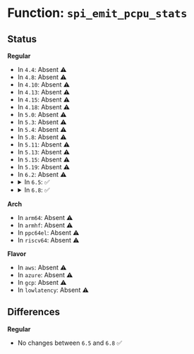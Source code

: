 # Function: <code>spi_emit_pcpu_stats</code>

## Status
<b>Regular</b>
<ul>
<li>
In <code>4.4</code>: Absent ⚠️
</li>
<li>
In <code>4.8</code>: Absent ⚠️
</li>
<li>
In <code>4.10</code>: Absent ⚠️
</li>
<li>
In <code>4.13</code>: Absent ⚠️
</li>
<li>
In <code>4.15</code>: Absent ⚠️
</li>
<li>
In <code>4.18</code>: Absent ⚠️
</li>
<li>
In <code>5.0</code>: Absent ⚠️
</li>
<li>
In <code>5.3</code>: Absent ⚠️
</li>
<li>
In <code>5.4</code>: Absent ⚠️
</li>
<li>
In <code>5.8</code>: Absent ⚠️
</li>
<li>
In <code>5.11</code>: Absent ⚠️
</li>
<li>
In <code>5.13</code>: Absent ⚠️
</li>
<li>
In <code>5.15</code>: Absent ⚠️
</li>
<li>
In <code>5.19</code>: Absent ⚠️
</li>
<li>
In <code>6.2</code>: Absent ⚠️
</li>
<li>
<details>
<summary>In <code>6.5</code>: ✅</summary>

```c
ssize_t spi_emit_pcpu_stats(struct spi_statistics *stat, char *buf, size_t offset);
```

**Collision:** Unique Static

**Inline:** No

**Transformation:** False

**Instances:**

```
In drivers/spi/spi.c (ffffffff81c29b10)
Location: drivers/spi/spi.c:120
Inline: False
Direct callers:
  - drivers/spi/spi.c:spi_device_transfers_split_maxsize_show
  - drivers/spi/spi.c:spi_controller_transfers_split_maxsize_show
  - drivers/spi/spi.c:spi_device_transfer_bytes_histo16_show
  - drivers/spi/spi.c:spi_controller_transfer_bytes_histo16_show
  - drivers/spi/spi.c:spi_device_transfer_bytes_histo15_show
  - drivers/spi/spi.c:spi_controller_transfer_bytes_histo15_show
  - drivers/spi/spi.c:spi_device_transfer_bytes_histo14_show
  - drivers/spi/spi.c:spi_controller_transfer_bytes_histo14_show
  - drivers/spi/spi.c:spi_device_transfer_bytes_histo13_show
  - drivers/spi/spi.c:spi_controller_transfer_bytes_histo13_show
  - drivers/spi/spi.c:spi_device_transfer_bytes_histo12_show
  - drivers/spi/spi.c:spi_controller_transfer_bytes_histo12_show
  - drivers/spi/spi.c:spi_device_transfer_bytes_histo11_show
  - drivers/spi/spi.c:spi_controller_transfer_bytes_histo11_show
  - drivers/spi/spi.c:spi_device_transfer_bytes_histo10_show
  - drivers/spi/spi.c:spi_controller_transfer_bytes_histo10_show
  - drivers/spi/spi.c:spi_device_transfer_bytes_histo9_show
  - drivers/spi/spi.c:spi_controller_transfer_bytes_histo9_show
  - drivers/spi/spi.c:spi_device_transfer_bytes_histo8_show
  - drivers/spi/spi.c:spi_controller_transfer_bytes_histo8_show
  - drivers/spi/spi.c:spi_device_transfer_bytes_histo7_show
  - drivers/spi/spi.c:spi_controller_transfer_bytes_histo7_show
  - drivers/spi/spi.c:spi_device_transfer_bytes_histo6_show
  - drivers/spi/spi.c:spi_controller_transfer_bytes_histo6_show
  - drivers/spi/spi.c:spi_device_transfer_bytes_histo5_show
  - drivers/spi/spi.c:spi_controller_transfer_bytes_histo5_show
  - drivers/spi/spi.c:spi_device_transfer_bytes_histo4_show
  - drivers/spi/spi.c:spi_controller_transfer_bytes_histo4_show
  - drivers/spi/spi.c:spi_device_transfer_bytes_histo3_show
  - drivers/spi/spi.c:spi_controller_transfer_bytes_histo3_show
  - drivers/spi/spi.c:spi_device_transfer_bytes_histo2_show
  - drivers/spi/spi.c:spi_controller_transfer_bytes_histo2_show
  - drivers/spi/spi.c:spi_device_transfer_bytes_histo1_show
  - drivers/spi/spi.c:spi_controller_transfer_bytes_histo1_show
  - drivers/spi/spi.c:spi_device_transfer_bytes_histo0_show
  - drivers/spi/spi.c:spi_controller_transfer_bytes_histo0_show
  - drivers/spi/spi.c:spi_device_bytes_tx_show
  - drivers/spi/spi.c:spi_controller_bytes_tx_show
  - drivers/spi/spi.c:spi_device_bytes_rx_show
  - drivers/spi/spi.c:spi_controller_bytes_rx_show
  - drivers/spi/spi.c:spi_device_bytes_show
  - drivers/spi/spi.c:spi_controller_bytes_show
  - drivers/spi/spi.c:spi_device_spi_async_show
  - drivers/spi/spi.c:spi_controller_spi_async_show
  - drivers/spi/spi.c:spi_device_spi_sync_immediate_show
  - drivers/spi/spi.c:spi_controller_spi_sync_immediate_show
  - drivers/spi/spi.c:spi_device_spi_sync_show
  - drivers/spi/spi.c:spi_controller_spi_sync_show
  - drivers/spi/spi.c:spi_device_timedout_show
  - drivers/spi/spi.c:spi_controller_timedout_show
  - drivers/spi/spi.c:spi_device_errors_show
  - drivers/spi/spi.c:spi_controller_errors_show
  - drivers/spi/spi.c:spi_device_transfers_show
  - drivers/spi/spi.c:spi_controller_transfers_show
  - drivers/spi/spi.c:spi_device_messages_show
  - drivers/spi/spi.c:spi_controller_messages_show
```
**Symbols:**

```
ffffffff81c29b10-ffffffff81c29bd3: spi_emit_pcpu_stats (STB_LOCAL)
```
</details>
</li>
<li>
<details>
<summary>In <code>6.8</code>: ✅</summary>

```c
ssize_t spi_emit_pcpu_stats(struct spi_statistics *stat, char *buf, size_t offset);
```

**Collision:** Unique Static

**Inline:** No

**Transformation:** False

**Instances:**

```
In drivers/spi/spi.c (ffffffff81cdc360)
Location: drivers/spi/spi.c:120
Inline: False
Direct callers:
  - drivers/spi/spi.c:spi_device_transfers_split_maxsize_show
  - drivers/spi/spi.c:spi_controller_transfers_split_maxsize_show
  - drivers/spi/spi.c:spi_device_transfer_bytes_histo16_show
  - drivers/spi/spi.c:spi_controller_transfer_bytes_histo16_show
  - drivers/spi/spi.c:spi_device_transfer_bytes_histo15_show
  - drivers/spi/spi.c:spi_controller_transfer_bytes_histo15_show
  - drivers/spi/spi.c:spi_device_transfer_bytes_histo14_show
  - drivers/spi/spi.c:spi_controller_transfer_bytes_histo14_show
  - drivers/spi/spi.c:spi_device_transfer_bytes_histo13_show
  - drivers/spi/spi.c:spi_controller_transfer_bytes_histo13_show
  - drivers/spi/spi.c:spi_device_transfer_bytes_histo12_show
  - drivers/spi/spi.c:spi_controller_transfer_bytes_histo12_show
  - drivers/spi/spi.c:spi_device_transfer_bytes_histo11_show
  - drivers/spi/spi.c:spi_controller_transfer_bytes_histo11_show
  - drivers/spi/spi.c:spi_device_transfer_bytes_histo10_show
  - drivers/spi/spi.c:spi_controller_transfer_bytes_histo10_show
  - drivers/spi/spi.c:spi_device_transfer_bytes_histo9_show
  - drivers/spi/spi.c:spi_controller_transfer_bytes_histo9_show
  - drivers/spi/spi.c:spi_device_transfer_bytes_histo8_show
  - drivers/spi/spi.c:spi_controller_transfer_bytes_histo8_show
  - drivers/spi/spi.c:spi_device_transfer_bytes_histo7_show
  - drivers/spi/spi.c:spi_controller_transfer_bytes_histo7_show
  - drivers/spi/spi.c:spi_device_transfer_bytes_histo6_show
  - drivers/spi/spi.c:spi_controller_transfer_bytes_histo6_show
  - drivers/spi/spi.c:spi_device_transfer_bytes_histo5_show
  - drivers/spi/spi.c:spi_controller_transfer_bytes_histo5_show
  - drivers/spi/spi.c:spi_device_transfer_bytes_histo4_show
  - drivers/spi/spi.c:spi_controller_transfer_bytes_histo4_show
  - drivers/spi/spi.c:spi_device_transfer_bytes_histo3_show
  - drivers/spi/spi.c:spi_controller_transfer_bytes_histo3_show
  - drivers/spi/spi.c:spi_device_transfer_bytes_histo2_show
  - drivers/spi/spi.c:spi_controller_transfer_bytes_histo2_show
  - drivers/spi/spi.c:spi_device_transfer_bytes_histo1_show
  - drivers/spi/spi.c:spi_controller_transfer_bytes_histo1_show
  - drivers/spi/spi.c:spi_device_transfer_bytes_histo0_show
  - drivers/spi/spi.c:spi_controller_transfer_bytes_histo0_show
  - drivers/spi/spi.c:spi_device_bytes_tx_show
  - drivers/spi/spi.c:spi_controller_bytes_tx_show
  - drivers/spi/spi.c:spi_device_bytes_rx_show
  - drivers/spi/spi.c:spi_controller_bytes_rx_show
  - drivers/spi/spi.c:spi_device_bytes_show
  - drivers/spi/spi.c:spi_controller_bytes_show
  - drivers/spi/spi.c:spi_device_spi_async_show
  - drivers/spi/spi.c:spi_controller_spi_async_show
  - drivers/spi/spi.c:spi_device_spi_sync_immediate_show
  - drivers/spi/spi.c:spi_controller_spi_sync_immediate_show
  - drivers/spi/spi.c:spi_device_spi_sync_show
  - drivers/spi/spi.c:spi_controller_spi_sync_show
  - drivers/spi/spi.c:spi_device_timedout_show
  - drivers/spi/spi.c:spi_controller_timedout_show
  - drivers/spi/spi.c:spi_device_errors_show
  - drivers/spi/spi.c:spi_controller_errors_show
  - drivers/spi/spi.c:spi_device_transfers_show
  - drivers/spi/spi.c:spi_controller_transfers_show
  - drivers/spi/spi.c:spi_device_messages_show
  - drivers/spi/spi.c:spi_controller_messages_show
```
**Symbols:**

```
ffffffff81cdc360-ffffffff81cdc423: spi_emit_pcpu_stats (STB_LOCAL)
```
</details>
</li>
</ul>
<b>Arch</b>
<ul>
<li>
In <code>arm64</code>: Absent ⚠️
</li>
<li>
In <code>armhf</code>: Absent ⚠️
</li>
<li>
In <code>ppc64el</code>: Absent ⚠️
</li>
<li>
In <code>riscv64</code>: Absent ⚠️
</li>
</ul>
<b>Flavor</b>
<ul>
<li>
In <code>aws</code>: Absent ⚠️
</li>
<li>
In <code>azure</code>: Absent ⚠️
</li>
<li>
In <code>gcp</code>: Absent ⚠️
</li>
<li>
In <code>lowlatency</code>: Absent ⚠️
</li>
</ul>

## Differences
<b>Regular</b>
<ul>
<li>
No changes between <code>6.5</code> and <code>6.8</code> ✅
</li>
</ul>
